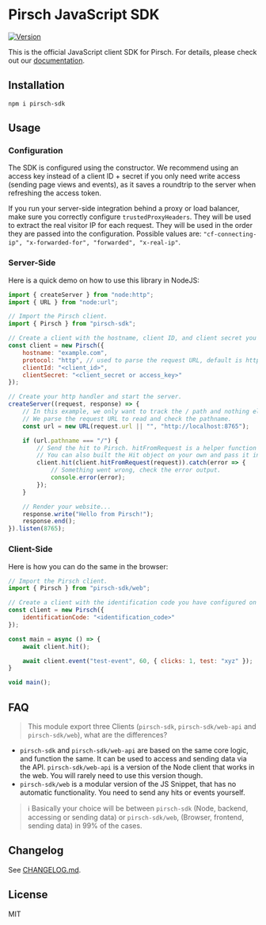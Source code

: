 # Pirsch JavaScript SDK

<a href="https://www.npmjs.com/package/pirsch-sdk"><img src="https://img.shields.io/npm/v/pirsch-sdk.svg?sanitize=true" alt="Version"></a>

This is the official JavaScript client SDK for Pirsch. For details, please check out our [documentation](https://docs.pirsch.io/).

## Installation

```
npm i pirsch-sdk
```

## Usage

### Configuration

The SDK is configured using the constructor. We recommend using an access key instead of a client ID + secret if you only need write access (sending page views and events), as it saves a roundtrip to the server when refreshing the access token.

If you run your server-side integration behind a proxy or load balancer, make sure you correctly configure `trustedProxyHeaders`. They will be used to extract the real visitor IP for each request. They will be used in the order they are passed into the configuration. Possible values are: `"cf-connecting-ip", "x-forwarded-for", "forwarded", "x-real-ip"`.

### Server-Side

Here is a quick demo on how to use this library in NodeJS:

```js
import { createServer } from "node:http";
import { URL } from "node:url";

// Import the Pirsch client.
import { Pirsch } from "pirsch-sdk";

// Create a client with the hostname, client ID, and client secret you have configured on the Pirsch dashboard.
const client = new Pirsch({
    hostname: "example.com",
    protocol: "http", // used to parse the request URL, default is https
    clientId: "<client_id>",
    clientSecret: "<client_secret or access_key>"
});

// Create your http handler and start the server.
createServer((request, response) => {
    // In this example, we only want to track the / path and nothing else.
    // We parse the request URL to read and check the pathname.
    const url = new URL(request.url || "", "http://localhost:8765");

    if (url.pathname === "/") {
        // Send the hit to Pirsch. hitFromRequest is a helper function that returns all required information from the request.
        // You can also built the Hit object on your own and pass it in.
        client.hit(client.hitFromRequest(request)).catch(error => {
            // Something went wrong, check the error output.
            console.error(error);
        });
    }

    // Render your website...
    response.write("Hello from Pirsch!");
    response.end();
}).listen(8765);
```

### Client-Side

Here is how you can do the same in the browser:

```js
// Import the Pirsch client.
import { Pirsch } from "pirsch-sdk/web";

// Create a client with the identification code you have configured on the Pirsch dashboard.
const client = new Pirsch({
    identificationCode: "<identification_code>"
});

const main = async () => {
    await client.hit();

    await client.event("test-event", 60, { clicks: 1, test: "xyz" });
}

void main();
```

## FAQ

> This module export three Clients (`pirsch-sdk`, `pirsch-sdk/web-api` and `pirsch-sdk/web`), what are the differences?

 - `pirsch-sdk` and `pirsch-sdk/web-api` are based on the same core logic, and function the same. It can be used to access and sending data via the API. `pirsch-sdk/web-api` is a version of the Node client that works in the web. You will rarely need to use this version though.
 - `pirsch-sdk/web` is a modular version of the JS Snippet, that has no automatic functionality. You need to send any hits or events yourself.

> :information_source: Basically your choice will be between `pirsch-sdk` (Node, backend, accessing or sending data) or `pirsch-sdk/web`, (Browser, frontend, sending data) in 99% of the cases.

## Changelog

See [CHANGELOG.md](CHANGELOG.md).

## License

MIT
